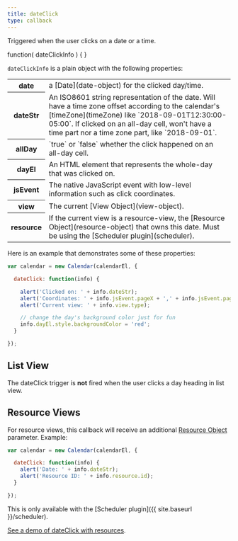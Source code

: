```yaml
---
title: dateClick
type: callback
---
```


Triggered when the user clicks on a date or a time.

<div class='spec' markdown='1'>
function( dateClickInfo ) { }
</div>

`dateClickInfo` is a plain object with the following properties:

<table>

<tr>
<th>date</th>
<td markdown='1'>
a [Date](date-object) for the clicked day/time.
</td>
</tr>

<tr>
<th>dateStr</th>
<td markdown='1'>
An ISO8601 string representation of the date. Will have a time zone offset according to the calendar's [timeZone](timeZone) like `2018-09-01T12:30:00-05:00`. If clicked on an all-day cell, won't have a time part nor a time zone part, like `2018-09-01`.
</td>
</tr>

<tr>
<th>allDay</th>
<td markdown='1'>
`true` or `false` whether the click happened on an all-day cell.
</td>
</tr>

<tr>
<th>dayEl</th>
<td markdown='1'>
An HTML element that represents the whole-day that was clicked on.
</td>
</tr>

<tr>
<th>jsEvent</th>
<td markdown='1'>
The native JavaScript event with low-level information such as click coordinates.
</td>
</tr>

<tr>
<th>view</th>
<td markdown='1'>
The current [View Object](view-object).
</td>
</tr>

<tr>
<th>resource</th>
<td markdown='1'>
If the current view is a resource-view, the [Resource Object](resource-object) that owns this date. Must be using the [Scheduler plugin](scheduler).
</td>
</tr>

</table>

Here is an example that demonstrates some of these properties:

```js
var calendar = new Calendar(calendarEl, {

  dateClick: function(info) {

    alert('Clicked on: ' + info.dateStr);
    alert('Coordinates: ' + info.jsEvent.pageX + ',' + info.jsEvent.pageY);
    alert('Current view: ' + info.view.type);

    // change the day's background color just for fun
    info.dayEl.style.backgroundColor = 'red';
  }

});
```


## List View

The dateClick trigger is **not** fired when the user clicks a day heading in list view.


## Resource Views

For resource views, this callback will receive an additional [Resource Object](resource-object) parameter. Example:

```js
var calendar = new Calendar(calendarEl, {

  dateClick: function(info) {
    alert('Date: ' + info.dateStr);
    alert('Resource ID: ' + info.resource.id);
  }

});
```

This is only available with the [Scheduler plugin]({{ site.baseurl }}/scheduler).

[See a demo of dateClick with resources](date-clicking-selecting-resource-demo).
